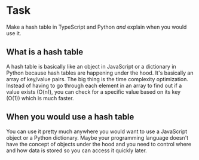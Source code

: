 # Task

Make a hash table in TypeScript and Python _and_ explain when you would use it.

## What is a hash table

A hash table is basically like an object in JavaScript or a dictionary in Python because hash tables are happening under the hood. It's basically an array of key/value pairs. The big thing is the time complexity optimization. Instead of having to go through each element in an array to find out if a value exists (O(n)), you can check for a specific value based on its key (O(1)) which is much faster.

## When you would use a hash table

You can use it pretty much anywhere you would want to use a JavaScript object or a Python dictionary. Maybe your programming language doesn't have the concept of objects under the hood and you need to control where and how data is stored so you can access it quickly later.
